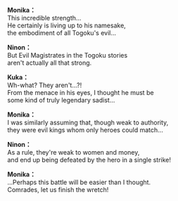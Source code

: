 # 

  
**Monika：**  
This incredible strength...  
He certainly is living up to his namesake,  
the embodiment of all Togoku's evil...  
  
**Ninon：**  
But Evil Magistrates in the Togoku stories  
aren't actually all that strong.  
  
**Kuka：**  
Wh-what? They aren't...?!  
From the menace in his eyes, I thought he must be  
some kind of truly legendary sadist...  
  
**Monika：**  
I was similarly assuming that, though weak to authority,  
they were evil kings whom only heroes could match...  
  
**Ninon：**  
As a rule, they're weak to women and money,  
and end up being defeated by the hero in a single strike!  
  
**Monika：**  
...Perhaps this battle will be easier than I thought.  
Comrades, let us finish the wretch!  
